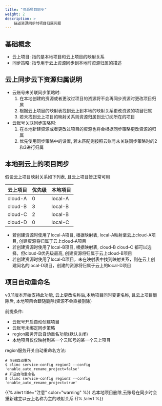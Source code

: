 ```yaml
---
title: "资源项目同步"
weight: 2
description: >
    描述资源同步时项目归属问题
---
```


## 基础概念

- 云上项目: 指的是本地项目和云上项目的映射关系
- 同步策略: 指专用于云上资源同步到本地时资源归属的描述

## 云上同步云下资源归属说明

- 云账号未关联同步策略时:
    1. 在本地创建的资源或者更改过项目的资源将不会再同步资源时更改项目归属
    2. 根据云上项目的映射表找到云上到本地的映射关系更改资源的项目归属
    3. 若未找到云上项目的映射关系则资源归属到云订阅所在的项目
- 云账号关联同步策略时:
    1. 在本地新建资源或者更改过项目的资源也将会根据同步策略更改资源的归属
    2. 优先使用同步策略中的设置, 若未匹配则按照云账号未关联同步策略时的2和3进行归属

## 本地到云上的项目同步

假设云上项目映射关系如下列表, 且云上项目皆正常可用

| 云上项目 | 优先级 | 本地项目 |
|----------|--------|----------
| cloud-A  | 0      | local-A  |
| cloud-B  | 3      | local-B  |
| cloud-C  | 2      | local-B  |
| cloud-D  | 0      | local-C  |

- 若创建资源时使用了local-A项目, 根据映射表, local-A映射至云上cloud-A项目, 创建资源将归属于云上cloud-A项目
- 若创建资源时使用了local-B项目, 根据映射表, cloud-B cloud-C 都可以选择，但cloud-B优先级最高, 创建资源将归属于云上cloud-B项目
- 若创建资源时使用了local-D项目，未在映射表中找到映射关系，则在云上创建同名的local-D项目，创建的资源将归属于云上的local-D项目

## 项目自动重命名

v3.11版本开始支持此功能, 云上更改名称后,本地项目同时变更名称, 且云上项目删除后, 本地项目会跟随删除(资源不会直接删除)

前提条件:
- 云账号开启自动创建项目
- 云账号未绑定同步策略
- region服务开启自动重名功能(默认关闭)
- 本地项目仅仅映射到某一个云账号的某一个云上项目

region服务开关自动重命名方法:
```shell
# 关闭自动重名
$ climc service-config region2 --config 'enable_auto_rename_project=false'
# 开启自动重命名
$ climc service-config region2 --config 'enable_auto_rename_project=true'
```

{{% alert title="注意" color="warning" %}}
若本地项目删除,云账号在同步时会重新建立以云上名称为主的映射关系
{{% /alert %}}
 
